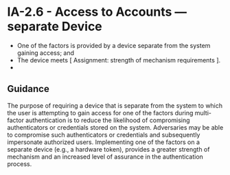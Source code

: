# IA-2.6 - Access to Accounts —separate Device
- One of the factors is provided by a device separate from the system gaining access; and
- The device meets \[ Assignment: strength of mechanism requirements \].
- 
## Guidance
The purpose of requiring a device that is separate from the system to which the user is attempting to gain access for one of the factors during multi-factor authentication is to reduce the likelihood of compromising authenticators or credentials stored on the system. Adversaries may be able to compromise such authenticators or credentials and subsequently impersonate authorized users. Implementing one of the factors on a separate device (e.g., a hardware token), provides a greater strength of mechanism and an increased level of assurance in the authentication process.